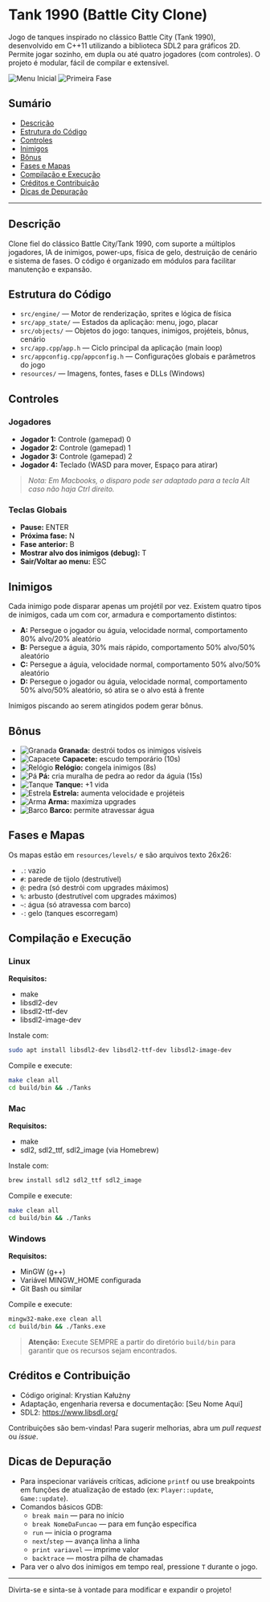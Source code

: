 # Tank 1990 (Battle City Clone)

Jogo de tanques inspirado no clássico Battle City (Tank 1990), desenvolvido em C++11 utilizando a biblioteca SDL2 para gráficos 2D. Permite jogar sozinho, em dupla ou até quatro jogadores (com controles). O projeto é modular, fácil de compilar e extensível.

![Menu Inicial](resources/img/start.png)
![Primeira Fase](resources/img/stage_1.png)

## Sumário
- [Descrição](#descrição)
- [Estrutura do Código](#estrutura-do-código)
- [Controles](#controles)
- [Inimigos](#inimigos)
- [Bônus](#bônus)
- [Fases e Mapas](#fases-e-mapas)
- [Compilação e Execução](#compilação-e-execução)
- [Créditos e Contribuição](#créditos-e-contribuição)
- [Dicas de Depuração](#dicas-de-depuração)

---

## Descrição

Clone fiel do clássico Battle City/Tank 1990, com suporte a múltiplos jogadores, IA de inimigos, power-ups, física de gelo, destruição de cenário e sistema de fases. O código é organizado em módulos para facilitar manutenção e expansão.

## Estrutura do Código

- `src/engine/` — Motor de renderização, sprites e lógica de física
- `src/app_state/` — Estados da aplicação: menu, jogo, placar
- `src/objects/` — Objetos do jogo: tanques, inimigos, projéteis, bônus, cenário
- `src/app.cpp`/`app.h` — Ciclo principal da aplicação (main loop)
- `src/appconfig.cpp`/`appconfig.h` — Configurações globais e parâmetros do jogo
- `resources/` — Imagens, fontes, fases e DLLs (Windows)

## Controles

### Jogadores
- **Jogador 1:** Controle (gamepad) 0
- **Jogador 2:** Controle (gamepad) 1
- **Jogador 3:** Controle (gamepad) 2
- **Jogador 4:** Teclado (WASD para mover, Espaço para atirar)

> *Nota: Em Macbooks, o disparo pode ser adaptado para a tecla Alt caso não haja Ctrl direito.*

### Teclas Globais
- **Pause:** ENTER
- **Próxima fase:** N
- **Fase anterior:** B
- **Mostrar alvo dos inimigos (debug):** T
- **Sair/Voltar ao menu:** ESC

## Inimigos

Cada inimigo pode disparar apenas um projétil por vez. Existem quatro tipos de inimigos, cada um com cor, armadura e comportamento distintos:

- **A:** Persegue o jogador ou águia, velocidade normal, comportamento 80% alvo/20% aleatório
- **B:** Persegue a águia, 30% mais rápido, comportamento 50% alvo/50% aleatório
- **C:** Persegue a águia, velocidade normal, comportamento 50% alvo/50% aleatório
- **D:** Persegue o jogador ou águia, velocidade normal, comportamento 50% alvo/50% aleatório, só atira se o alvo está à frente

Inimigos piscando ao serem atingidos podem gerar bônus.

## Bônus

- ![Granada](resources/img/bonus_grenade.png) **Granada:** destrói todos os inimigos visíveis
- ![Capacete](resources/img/bonus_helmet.png) **Capacete:** escudo temporário (10s)
- ![Relógio](resources/img/bonus_clock.png) **Relógio:** congela inimigos (8s)
- ![Pá](resources/img/bonus_shovel.png) **Pá:** cria muralha de pedra ao redor da águia (15s)
- ![Tanque](resources/img/bonus_tank.png) **Tanque:** +1 vida
- ![Estrela](resources/img/bonus_star.png) **Estrela:** aumenta velocidade e projéteis
- ![Arma](resources/img/bonus_gun.png) **Arma:** maximiza upgrades
- ![Barco](resources/img/bonus_boat.png) **Barco:** permite atravessar água

## Fases e Mapas

Os mapas estão em `resources/levels/` e são arquivos texto 26x26:
- `.`: vazio
- `#`: parede de tijolo (destrutível)
- `@`: pedra (só destrói com upgrades máximos)
- `%`: arbusto (destrutível com upgrades máximos)
- `~`: água (só atravessa com barco)
- `-`: gelo (tanques escorregam)

## Compilação e Execução

### Linux
**Requisitos:**
- make
- libsdl2-dev
- libsdl2-ttf-dev
- libsdl2-image-dev

Instale com:
```sh
sudo apt install libsdl2-dev libsdl2-ttf-dev libsdl2-image-dev
```
Compile e execute:
```sh
make clean all
cd build/bin && ./Tanks
```

### Mac
**Requisitos:**
- make
- sdl2, sdl2_ttf, sdl2_image (via Homebrew)

Instale com:
```sh
brew install sdl2 sdl2_ttf sdl2_image
```
Compile e execute:
```sh
make clean all
cd build/bin && ./Tanks
```

### Windows
**Requisitos:**
- MinGW (g++)
- Variável MINGW_HOME configurada
- Git Bash ou similar

Compile e execute:
```sh
mingw32-make.exe clean all
cd build/bin && ./Tanks.exe
```

> **Atenção:** Execute SEMPRE a partir do diretório `build/bin` para garantir que os recursos sejam encontrados.

## Créditos e Contribuição

- Código original: Krystian Kałużny
- Adaptação, engenharia reversa e documentação: [Seu Nome Aqui]
- SDL2: https://www.libsdl.org/

Contribuições são bem-vindas! Para sugerir melhorias, abra um *pull request* ou *issue*.

## Dicas de Depuração

- Para inspecionar variáveis críticas, adicione `printf` ou use breakpoints em funções de atualização de estado (ex: `Player::update`, `Game::update`).
- Comandos básicos GDB:
  - `break main` — para no início
  - `break NomeDaFuncao` — para em função específica
  - `run` — inicia o programa
  - `next`/`step` — avança linha a linha
  - `print variavel` — imprime valor
  - `backtrace` — mostra pilha de chamadas
- Para ver o alvo dos inimigos em tempo real, pressione `T` durante o jogo.

---

Divirta-se e sinta-se à vontade para modificar e expandir o projeto!
